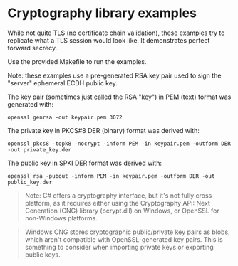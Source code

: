 # Cryptography library examples

While not quite TLS (no certificate chain validation), these examples try to replicate what a TLS session would look like. It demonstrates perfect forward secrecy.

Use the provided Makefile to run the examples.

Note: these examples use a pre-generated RSA key pair used to sign the "server" ephemeral ECDH public key.

The key pair (sometimes just called the RSA "key") in PEM (text) format was generated with:

```
openssl genrsa -out keypair.pem 3072
```

The private key in PKCS#8 DER (binary) format was derived with:

```
openssl pkcs8 -topk8 -nocrypt -inform PEM -in keypair.pem -outform DER -out private_key.der
```

The public key in SPKI DER format was derived with:

```
openssl rsa -pubout -inform PEM -in keypair.pem -outform DER -out public_key.der
```

> Note: C# offers a cryptography interface, but it's not fully cross-platform, as it requires either using the Cryptography API: Next Generation (CNG) library (bcrypt.dll) on Windows, or OpenSSL for non-Windows platforms.

> Windows CNG stores cryptographic public/private key pairs as blobs, which aren't compatible with OpenSSL-generated key pairs. This is something to consider when importing private keys or exporting public keys.
